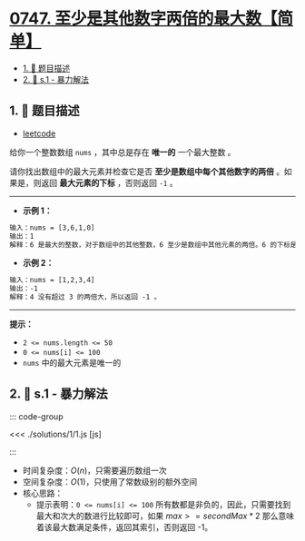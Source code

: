 # [0747. 至少是其他数字两倍的最大数【简单】](https://github.com/tnotesjs/TNotes.leetcode/tree/main/notes/0747.%20%E8%87%B3%E5%B0%91%E6%98%AF%E5%85%B6%E4%BB%96%E6%95%B0%E5%AD%97%E4%B8%A4%E5%80%8D%E7%9A%84%E6%9C%80%E5%A4%A7%E6%95%B0%E3%80%90%E7%AE%80%E5%8D%95%E3%80%91)

<!-- region:toc -->

- [1. 📝 题目描述](#1--题目描述)
- [2. 🎯 s.1 - 暴力解法](#2--s1---暴力解法)

<!-- endregion:toc -->

## 1. 📝 题目描述

- [leetcode](https://leetcode.cn/problems/largest-number-at-least-twice-of-others/)

给你一个整数数组 `nums` ，其中总是存在 **唯一的** 一个最大整数 。

请你找出数组中的最大元素并检查它是否 **至少是数组中每个其他数字的两倍** 。如果是，则返回 **最大元素的下标** ，否则返回 `-1` 。

---

- **示例 1：**

```txt
输入：nums = [3,6,1,0]
输出：1
解释：6 是最大的整数，对于数组中的其他整数，6 至少是数组中其他元素的两倍。6 的下标是 1 ，所以返回 1 。
```

- **示例 2：**

```txt
输入：nums = [1,2,3,4]
输出：-1
解释：4 没有超过 3 的两倍大，所以返回 -1 。
```

---

**提示：**

- `2 <= nums.length <= 50`
- `0 <= nums[i] <= 100`
- `nums` 中的最大元素是唯一的

## 2. 🎯 s.1 - 暴力解法

::: code-group

<<< ./solutions/1/1.js [js]

:::

- 时间复杂度：$O(n)$，只需要遍历数组一次
- 空间复杂度：$O(1)$，只使用了常数级别的额外空间
- 核心思路：
  - 提示表明：`0 <= nums[i] <= 100` 所有数都是非负的，因此，只需要找到最大和次大的数进行比较即可，如果 $max >= secondMax * 2$ 那么意味着该最大数满足条件，返回其索引，否则返回 -1。
